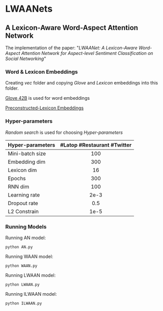 # LWAANets
## A Lexicon-Aware Word-Aspect Attention Network

The implementation of the paper: "*LWAANet: A Lexicon-Aware Word-Aspect Attention Network for Aspect-level Sentiment Classification on Social Networking*"

### Word & Lexicon Embeddings

Creating *vec* folder and copying *Glove* and *Lexicon* embeddings into this folder.

[Glove 42B](https://nlp.stanford.edu/projects/glove/) is used for word embeddings

[Preconstructed-Lexicon Embeddings](https://drive.google.com/open?id=1CB1dyhsRGMk0El9ileUgLk49jepHoPjY)

### Hyper-parameters

*Random search* is used for choosing *Hyper-parameters*

| Hyper-parameters| #Latop #Restaurant #Twitter |
| ----------------|:---------------------------:|
| Mini-batch size | 100                         |
| Embedding dim   | 300                         |
| Lexicon dim     | 16                          |
| Epochs          | 300                         |
| RNN dim         | 100                         |
| Learning rate   | 2e-3                        |
| Dropout rate    | 0.5                         |
| L2 Constrain    | 1e-5                        |


### Running Models

Running AN model:

```
python AN.py
```

Running WAAN model:

```
python WAAN.py
```

Running LWAAN model:

```
python LWAAN.py
```

Running ILWAAN model:

```
python ILWAAN.py
```

